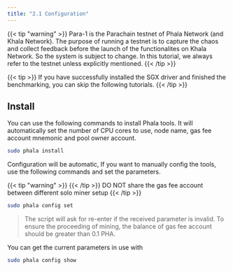 ```yaml
---
title: "2.1 Configuration"
---
```


{{< tip "warning" >}}
Para-1 is the Parachain testnet of Phala Network (and Khala Network). The purpose of running a testnet is to capture the chaos and collect feedback before the launch of the functionalites on Khala Network. So the system is subject to change. In this tutorial, we always refer to the testnet unless explicitly mentioned.
{{< /tip >}}

{{< tip >}}
If you have successfully installed the SGX driver and finished the benchmarking, you can skip the following tutorials.
{{< /tip >}}

## Install

You can use the following commands to install Phala tools. It will automatically set the number of CPU cores to use, node name, gas fee account mnemonic and pool owner account.

```bash
sudo phala install
```

Configuration will be automatic, If you want to manually config the tools, use the following commands and set the parameters.

{{< tip "warning" >}}
{{< /tip >}}
DO NOT share the gas fee account between different solo miner setup 
{{< /tip >}}

```bash
sudo phala config set
```

> The script will ask for re-enter if the received parameter is invalid.
> To ensure the proceeding of mining, the balance of gas fee account should be greater than 0.1 PHA.

You can get the current parameters in use with

```bash
sudo phala config show
```
